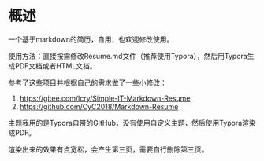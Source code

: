 # 概述

一个基于markdown的简历，自用，也欢迎修改使用。

使用方法：直接按需修改Resume.md文件（推荐使用Typora），然后用Typora生成PDF文档或者HTML文档。

参考了这些项目并根据自己的需求做了一些小修改：

1. <https://gitee.com/lcry/Simple-IT-Markdown-Resume>
2. https://github.com/CyC2018/Markdown-Resume

主题我用的是Typora自带的GItHub，没有使用自定义主题，然后使用Typora渲染成PDF。

渲染出来的效果有点宽松，会产生第三页，需要自行删除第三页。